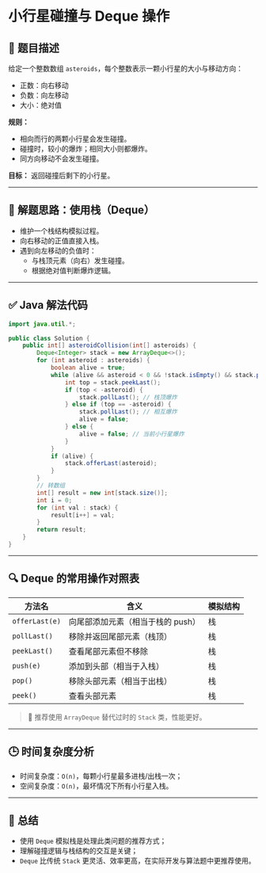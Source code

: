 
# 小行星碰撞与 Deque 操作

## 🧠 题目描述

给定一个整数数组 `asteroids`，每个整数表示一颗小行星的大小与移动方向：

- 正数：向右移动
- 负数：向左移动
- 大小：绝对值

**规则：**
- 相向而行的两颗小行星会发生碰撞。
- 碰撞时，较小的爆炸；相同大小则都爆炸。
- 同方向移动不会发生碰撞。

**目标：**
返回碰撞后剩下的小行星。

---

## 🧩 解题思路：使用栈（Deque）

- 维护一个栈结构模拟过程。
- 向右移动的正值直接入栈。
- 遇到向左移动的负值时：
  - 与栈顶元素（向右）发生碰撞。
  - 根据绝对值判断爆炸逻辑。

---

## ✅ Java 解法代码

```java
import java.util.*;

public class Solution {
    public int[] asteroidCollision(int[] asteroids) {
        Deque<Integer> stack = new ArrayDeque<>();
        for (int asteroid : asteroids) {
            boolean alive = true;
            while (alive && asteroid < 0 && !stack.isEmpty() && stack.peekLast() > 0) {
                int top = stack.peekLast();
                if (top < -asteroid) {
                    stack.pollLast(); // 栈顶爆炸
                } else if (top == -asteroid) {
                    stack.pollLast(); // 相互爆炸
                    alive = false;
                } else {
                    alive = false; // 当前小行星爆炸
                }
            }
            if (alive) {
                stack.offerLast(asteroid);
            }
        }
        // 转数组
        int[] result = new int[stack.size()];
        int i = 0;
        for (int val : stack) {
            result[i++] = val;
        }
        return result;
    }
}
```

---

## 🔍 Deque 的常用操作对照表

| 方法名           | 含义                              | 模拟结构 |
|------------------|-----------------------------------|----------|
| `offerLast(e)`   | 向尾部添加元素（相当于栈的 push） | 栈       |
| `pollLast()`     | 移除并返回尾部元素（栈顶）        | 栈       |
| `peekLast()`     | 查看尾部元素但不移除              | 栈       |
| `push(e)`        | 添加到头部（相当于入栈）          | 栈       |
| `pop()`          | 移除头部元素（相当于出栈）        | 栈       |
| `peek()`         | 查看头部元素                      | 栈       |

> 📌 推荐使用 `ArrayDeque` 替代过时的 `Stack` 类，性能更好。

---

## 🕒 时间复杂度分析

- 时间复杂度：`O(n)`，每颗小行星最多进栈/出栈一次；
- 空间复杂度：`O(n)`，最坏情况下所有小行星入栈。

---

## 🧠 总结

- 使用 `Deque` 模拟栈是处理此类问题的推荐方式；
- 理解碰撞逻辑与栈结构的交互是关键；
- `Deque` 比传统 `Stack` 更灵活、效率更高，在实际开发与算法题中更推荐使用。
